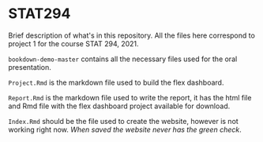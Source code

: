 # STAT294

Brief description of what's in this repository. All the files here correspond to project 1 for the course STAT 294, 2021.

`bookdown-demo-master` contains all the necessary files used for the oral presentation.

`Project.Rmd` is the markdown file used to build the flex dashboard.

`Report.Rmd` is the markdown file used to write the report, it has the html file and Rmd file with the flex dashboard project available for download.

`Index.Rmd` should be the file used to create the website, however is not working right now. *When saved the website never has the green check*.
